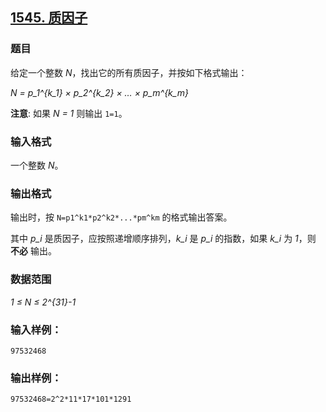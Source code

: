 ## [1545. 质因子](https://www.acwing.com/problem/content/1547/)

### 题目

给定一个整数 *N*，找出它的所有质因子，并按如下格式输出：

*N = p_1^{k_1} × p_2^{k_2} × … × p_m^{k_m}*

**注意**: 如果 *N = 1* 则输出 `1=1`。

### 输入格式

一个整数 *N*。

### 输出格式

输出时，按 `N=p1^k1*p2^k2*...*pm^km` 的格式输出答案。

其中 *p_i* 是质因子，应按照递增顺序排列，*k_i* 是 *p_i* 的指数，如果 *k_i* 为 *1*，则 **不必** 输出。

### 数据范围

*1 ≤ N ≤ 2^{31}-1*

### 输入样例：

```
97532468
```

### 输出样例：

```
97532468=2^2*11*17*101*1291
```
